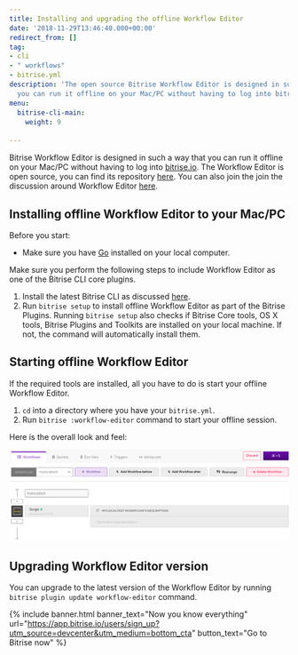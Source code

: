 ```yaml
---
title: Installing and upgrading the offline Workflow Editor
date: '2018-11-29T13:46:40.000+00:00'
redirect_from: []
tag:
- cli
- " workflows"
- bitrise.yml
description: 'The open source Bitrise Workflow Editor is designed in such a way that
  you can run it offline on your Mac/PC without having to log into bitrise.io. '
menu:
  bitrise-cli-main:
    weight: 9

---
```

Bitrise Workflow Editor is designed in such a way that you can run it offline on your Mac/PC without having to log into [bitrise.io](https://www.bitrise.io/). The Workflow Editor is open source, you can find its repository [here](https://github.com/bitrise-io/bitrise-workflow-editor). You can also join the join the discussion around Workflow Editor [here](https://discuss.bitrise.io/t/workflow-editor-v2-open-source-offline-workflow-editor/39).

## Installing offline Workflow Editor to your Mac/PC

Before you start:

* Make sure you have [Go](https://golang.org/) installed on your local computer.

Make sure you perform the following steps to include Workflow Editor as one of the Bitrise CLI core plugins.

1. Install the latest Bitrise CLI as discussed [here](/bitrise-cli/installation/).
2. Run `bitrise setup` to install offline Workflow Editor as part of the Bitrise Plugins. Running `bitrise setup` also checks if Bitrise Core tools, OS X tools, Bitrise Plugins and Toolkits are installed on your local machine. If not, the command will automatically install them.

## Starting offline Workflow Editor

If the required tools are installed, all you have to do is start your offline Workflow Editor.

1. `cd` into a directory where you have your `bitrise.yml`.
2. Run `bitrise :workflow-editor` command to start your offline session.

Here is the overall look and feel:

![](/img/offline-workflow-editor.png)

## Upgrading Workflow Editor version

You can upgrade to the latest version of the Workflow Editor by running `bitrise plugin update workflow-editor` command.

{% include banner.html banner_text="Now you know everything" url="https://app.bitrise.io/users/sign_up?utm_source=devcenter&utm_medium=bottom_cta" button_text="Go to Bitrise now" %}